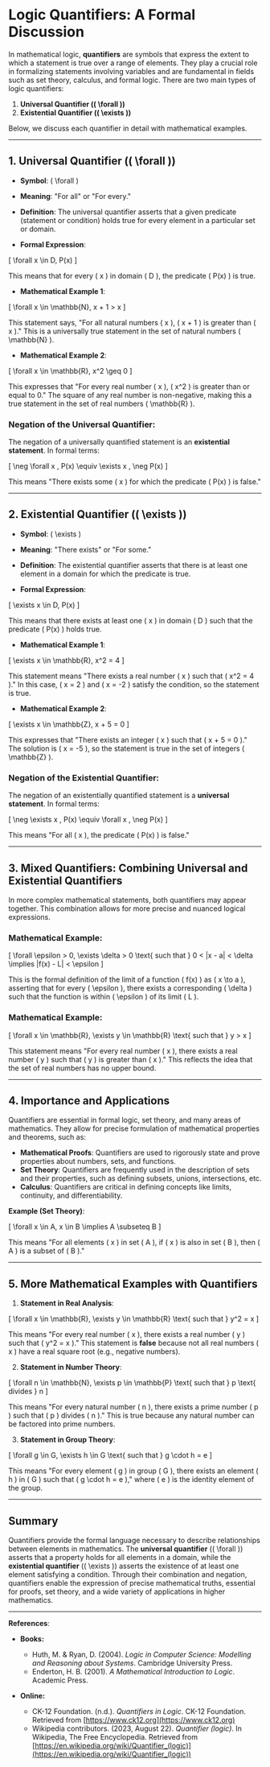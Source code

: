 # Logic Quantifiers: A Formal Discussion

In mathematical logic, **quantifiers** are symbols that express the extent to which a statement is true over a range of elements. They play a crucial role in formalizing statements involving variables and are fundamental in fields such as set theory, calculus, and formal logic. There are two main types of logic quantifiers:

1. **Universal Quantifier (\( \forall \))**
2. **Existential Quantifier (\( \exists \))**

Below, we discuss each quantifier in detail with mathematical examples.

---

## **1. Universal Quantifier (\( \forall \))**

- **Symbol**: \( \forall \)
- **Meaning**: "For all" or "For every."
- **Definition**: The universal quantifier asserts that a given predicate (statement or condition) holds true for every element in a particular set or domain.
  
- **Formal Expression**:

\[
\forall x \in D, P(x)
\]

  This means that for every \( x \) in domain \( D \), the predicate \( P(x) \) is true.

- **Mathematical Example 1**:

\[
\forall x \in \mathbb{N}, x + 1 > x
\]

  This statement says, "For all natural numbers \( x \), \( x + 1 \) is greater than \( x \)." This is a universally true statement in the set of natural numbers \( \mathbb{N} \).

- **Mathematical Example 2**:

\[
\forall x \in \mathbb{R}, x^2 \geq 0
\]

  This expresses that "For every real number \( x \), \( x^2 \) is greater than or equal to 0." The square of any real number is non-negative, making this a true statement in the set of real numbers \( \mathbb{R} \).

### **Negation of the Universal Quantifier**:

The negation of a universally quantified statement is an **existential statement**. In formal terms:

\[
\neg \forall x \, P(x) \equiv \exists x \, \neg P(x)
\]

This means "There exists some \( x \) for which the predicate \( P(x) \) is false."

---

## **2. Existential Quantifier (\( \exists \))**

- **Symbol**: \( \exists \)
- **Meaning**: "There exists" or "For some."
- **Definition**: The existential quantifier asserts that there is at least one element in a domain for which the predicate is true.
  
- **Formal Expression**:

\[
\exists x \in D, P(x)
\]

  This means that there exists at least one \( x \) in domain \( D \) such that the predicate \( P(x) \) holds true.

- **Mathematical Example 1**:

\[
\exists x \in \mathbb{R}, x^2 = 4
\]

  This statement means "There exists a real number \( x \) such that \( x^2 = 4 \)." In this case, \( x = 2 \) and \( x = -2 \) satisfy the condition, so the statement is true.

- **Mathematical Example 2**:

\[
\exists x \in \mathbb{Z}, x + 5 = 0
\]

  This expresses that "There exists an integer \( x \) such that \( x + 5 = 0 \)." The solution is \( x = -5 \), so the statement is true in the set of integers \( \mathbb{Z} \).

### **Negation of the Existential Quantifier**:

The negation of an existentially quantified statement is a **universal statement**. In formal terms:

\[
\neg \exists x \, P(x) \equiv \forall x \, \neg P(x)
\]

This means "For all \( x \), the predicate \( P(x) \) is false."

---

## **3. Mixed Quantifiers: Combining Universal and Existential Quantifiers**

In more complex mathematical statements, both quantifiers may appear together. This combination allows for more precise and nuanced logical expressions.

### **Mathematical Example**:

\[
\forall \epsilon > 0, \exists \delta > 0 \text{ such that } 0 < |x - a| < \delta \implies |f(x) - L| < \epsilon
\]

This is the formal definition of the limit of a function \( f(x) \) as \( x \to a \), asserting that for every \( \epsilon \), there exists a corresponding \( \delta \) such that the function is within \( \epsilon \) of its limit \( L \).

### **Mathematical Example**:

\[
\forall x \in \mathbb{R}, \exists y \in \mathbb{R} \text{ such that } y > x
\]

  This statement means "For every real number \( x \), there exists a real number \( y \) such that \( y \) is greater than \( x \)." This reflects the idea that the set of real numbers has no upper bound.

---

## **4. Importance and Applications**

Quantifiers are essential in formal logic, set theory, and many areas of mathematics. They allow for precise formulation of mathematical properties and theorems, such as:

- **Mathematical Proofs**: Quantifiers are used to rigorously state and prove properties about numbers, sets, and functions.
- **Set Theory**: Quantifiers are frequently used in the description of sets and their properties, such as defining subsets, unions, intersections, etc.
- **Calculus**: Quantifiers are critical in defining concepts like limits, continuity, and differentiability.
  
**Example (Set Theory)**:

\[
\forall x \in A, x \in B \implies A \subseteq B
\]

This means "For all elements \( x \) in set \( A \), if \( x \) is also in set \( B \), then \( A \) is a subset of \( B \)."

---

## **5. More Mathematical Examples with Quantifiers**

1. **Statement in Real Analysis**:

\[
\forall x \in \mathbb{R}, \exists y \in \mathbb{R} \text{ such that } y^2 = x
\]

   This means "For every real number \( x \), there exists a real number \( y \) such that \( y^2 = x \)." This statement is **false** because not all real numbers \( x \) have a real square root (e.g., negative numbers).

2. **Statement in Number Theory**:

\[
\forall n \in \mathbb{N}, \exists p \in \mathbb{P} \text{ such that } p \text{ divides } n
\]

   This means "For every natural number \( n \), there exists a prime number \( p \) such that \( p \) divides \( n \)." This is true because any natural number can be factored into prime numbers.

3. **Statement in Group Theory**:

\[
\forall g \in G, \exists h \in G \text{ such that } g \cdot h = e
\]

   This means "For every element \( g \) in group \( G \), there exists an element \( h \) in \( G \) such that \( g \cdot h = e \)," where \( e \) is the identity element of the group.

---

## **Summary**

Quantifiers provide the formal language necessary to describe relationships between elements in mathematics. The **universal quantifier** (\( \forall \)) asserts that a property holds for all elements in a domain, while the **existential quantifier** (\( \exists \)) asserts the existence of at least one element satisfying a condition. Through their combination and negation, quantifiers enable the expression of precise mathematical truths, essential for proofs, set theory, and a wide variety of applications in higher mathematics.

---

**References**:

  * **Books:**

    - Huth, M. & Ryan, D. (2004). *Logic in Computer Science: Modelling and Reasoning about Systems*. Cambridge University Press.
    - Enderton, H. B. (2001). *A Mathematical Introduction to Logic*. Academic Press.

  * **Online:**

    - CK-12 Foundation. (n.d.). *Quantifiers in Logic*. CK-12 Foundation. Retrieved from [https://www.ck12.org](https://www.ck12.org)
    - Wikipedia contributors. (2023, August 22). *Quantifier (logic)*. In Wikipedia, The Free Encyclopedia. Retrieved from [https://en.wikipedia.org/wiki/Quantifier_(logic)](https://en.wikipedia.org/wiki/Quantifier_(logic))